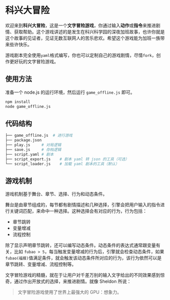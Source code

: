 # 科兴大冒险

欢迎来到**科兴大冒险**，这是一个**文字冒险游戏**，你通过输入**动作**或**指令**来推进剧情、获取帮助。这个游戏讲述的是发生在科兴科学园的深夜加班故事，也许你就是这个故事的见证者，见证无数互联网人的苦乐悲欢。希望这个游戏能为加班一族带来些许快乐。

游戏剧本完全使用`yaml`格式编写，你也可以定制自己的游戏剧情，尽情`fork`，创作更好玩的文字冒险游戏。

## 使用方法

准备一个 node.js 的运行环境，然后运行 `game_offline.js` 即可。

```bash
npm install
node game_offline.js
```

## 代码结构

```bash
├── game_offline.js  # 进行游戏
├── package.json
├── play.js     # 对局逻辑
├── save.js     # 存档逻辑
├── script.yaml # 剧本
├── script_export.js    # 剧本 yaml 转 json 的工具（可选）
└── script_loader.js    # 加载 yaml 剧本的工具（默认）
```

## 游戏机制

游戏机制基于舞台、章节、选择、行为和动态条件。

舞台是由章节组成的，每节都有剧情描述和几种选择，引擎会把用户输入的指令进行关键词匹配，来命中一种选择。这种选择会有对应的行为，行为包括：

- 章节跳转
- 变量增减
- 流程控制

除了显示声明章节跳转，还可以编写动态条件。动态条件的表达式通常跟变量有关，比如 `fubao > 5`，每当触发变量增减的行为后，引擎就会检查动态条件，如果`fubao(福报)`值满足条件，就会触发该动态条件所对应的行为，该行为依然可以是章节跳转、变量增减、流程控制等。

文字冒险游戏的精髓，就在于让用户对千差万别的输入文字给出的不同效果感到惊奇，通过作出开放式的选择，来推进剧情。就像 Sheldon 所说：

> 文字冒险游戏使用了世界上最强大的 GPU：想象力。

